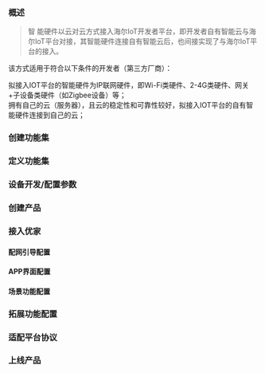 ### 概述

>智 能硬件以云对云方式接入海尔IoT开发者平台，即开发者自有智能云与海尔IoT平台对接，其智能硬件连接自有智能云后，也间接实现了与海尔IoT平台的接入。  



该方式适用于符合以下条件的开发者（第三方厂商）：  

拟接入IOT平台的智能硬件为IP联网硬件，即Wi-Fi类硬件、2-4G类硬件、网关+子设备类硬件（如Zigbee设备）等；  
拥有自己的云（服务器），且云的稳定性和可靠性较好，拟接入IOT平台的自有智能硬件连接到自己的云；


### 创建功能集

### 定义功能集

### 设备开发/配置参数

### 创建产品

### 接入优家

#### 配网引导配置

#### APP界面配置

#### 场景功能配置

### 拓展功能配置


### 适配平台协议

### 上线产品